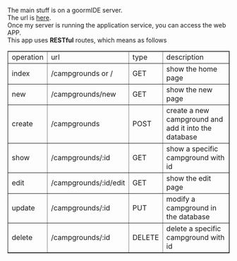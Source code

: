 The main stuff is on a goormIDE server.
<br>
The url is <a href="https://wdb-hhsoj.run-us-west2.goorm.io">here</a>.
<br>
Once my server is running the application service, you can access the web APP.
<br>
This app uses **RESTful** routes, which means as follows
<br>
<style>
  table: {margin:auto}
</style>
<table border="1" align="center">
  <tr>
    <td>operation</td>
    <td>url</td>
    <td>type</td>
    <td>description</td>
  </tr>             
  <tr>
    <td>index</td>
    <td>/campgrounds or /</td>
    <td>GET</td>
    <td>show the home page</td>
  </tr>            
  <tr>
    <td>new</td>
    <td>/campgrounds/new</td>
    <td>GET</td>
    <td>show the new page</td>
  </tr>             
  <tr>
    <td>create</td>
    <td>/campgrounds</td>
    <td>POST</td>
    <td>create a new campground and add it into the database</td>
  </tr>             
  <tr>
    <td>show</td>
    <td>/campgrounds/:id</td>
    <td>GET</td>
    <td>show a specific campground with id</td>
  </tr>             
  <tr>
    <td>edit</td>
    <td>/campgrounds/:id/edit</td>
    <td>GET</td>
    <td>show the edit page</td>
  </tr>             
  <tr>
    <td>update</td>
    <td>/campgrounds/:id</td>
    <td>PUT</td>
    <td>modify a campground in the database</td>
  </tr>             
  <tr>
    <td>delete</td>
    <td>/campgrounds/:id</td>
    <td>DELETE</td>
    <td>delete a specific campground with id</td>
  </tr>         
</table>
